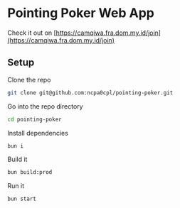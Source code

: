 # Pointing Poker Web App

Check it out on [https://camqiwa.fra.dom.my.id/join](https://camqiwa.fra.dom.my.id/join)

## Setup

Clone the repo

```sh
git clone git@github.com:ncpa0cpl/pointing-poker.git
```

Go into the repo directory

```sh
cd pointing-poker
```

Install dependencies

```sh
bun i
```

Build it

```sh
bun build:prod
```

Run it

```sh
bun start
```
